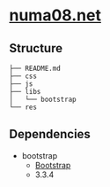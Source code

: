 # [numa08.net](http://numa08.net)

## Structure


```
├── README.md
├── css
├── js
├── libs
│   └── bootstrap
└── res
```

## Dependencies

 - bootstrap
   - [Bootstrap](http://getbootstrap.com/)
   - 3.3.4
